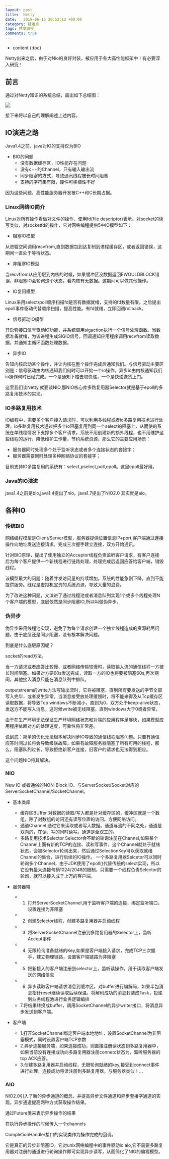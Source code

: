 ```yaml
---
layout: post
title:  Netty
date:   2019-06-15 20:52:12 +08:00
category: 疑难点
tags: 并发编程
comments: true
---
```


* content
{:toc}


Netty出来之后，由于对Nio的良好封装，被应用于各大高性能框架中！有必要深入研究！











## 前言

通过对Netty知识的系统总结，画出如下总结图：

![](https://raw.githubusercontent.com/qiuyadongsite/qiuyadongsite.github.io/master/_posts/images/Netty00001.png)

接下来将以自己的理解阐述上述内容。

## IO演进之路

Java1.4之前，java对IO的支持仅为BIO

- BIO的问题
  - 没有数据缓存区，IO性能存在问题
  - 没有c++的Channel，只有输入输出流
  - 同步阻塞的方式，导致通讯线程被长时间阻塞
  - 支持的字符集有限，硬件可移植性不好

因为这些问题，高性能服务器开发被C++和C长期占据。

### Linux网络IO简介

Linux对所有操作看做对文件的操作，使用fd(file descriptor)表示。对socket的读写类似，对socketfd的操作，它对网络编程提供5中IO模型如下：

- 阻塞IO模型

从进程空间调用recvfrom,直到数据包到达复制到进程缓存区，或者返回错误，这期间一直处于等待状态。

- 非阻塞IO模型

当recvfrom从应用层到内核的时候，如果缓冲区没数据返回EWOULDBLOCK错误，非阻塞IO会轮询这个状态，看内核有无数据。这期间可以做其他操作。

- IO复用模型

Linux采用select/poll顺序扫描fd是否有数据就绪，支持的fd数量有限。之后提出epoll事件驱动代替顺序扫描，提高性能。有fd就绪，立即回调rollback。

- 信号驱动IO模型

开启套接口信号驱动IO功能，并系统调用sigaction执行一个信号处理函数。当数据准备就绪，为该进程生成SIGIO信号，回调通知应用程序调用recvfrom读取数据，并通知主循环函数处理数据。

- 异步IO

告知内核启动某个操作，并让内核在整个操作完成后通知我们。与信号驱动主要区别是：信号驱动由内核通知我们何时可以开始一个io操作。异步io由内核通知我们io操作何时已经完成。一个是通知下楼去取快递，一个是快递送货上门。

这里我们谈Netty,就要谈NIO,那NIO核心库多路复用器Selector就是基于epoll的多路复用技术的实现。

### IO多路复用技术

IO编程中，需要多个客户接入请求时，可以利用多线程或者io多路复用技术进行处理。io多路复用技术通过把多个io阻塞复用到同一个select的阻塞上，从而使的系统在单线程情况下支撑多个客户请求，系统不用创建新的额外线程，也不用维护这些线程的运行，降低维护工作量，节约系统资源，那么它的主要应用场景：

- 服务器同时处理多个处于监听状态或者多个连接状态的套接字；
- 服务器需要同时处理多种网络协议的套接字；

目前支持IO多路复用的系统有：select,pselect,poll,epoll。这里epoll最好用。

### Java的IO演进

java1.4之前是bio,java1.4提出了nio。java1.7提出了NIO2.0 其实就是aio。

## 各种IO

### 传统BIO

网络编程模型是Client/Server模型，服务器提供位置信息IP+port,客户端通过连接操作向地址发送连接请求，完成三次握手建立连接，双方开始通讯。

针对BIO原理，提出了使用独立的Acceptor线程负责监听客户请求，有客户连接后为每个客户提供一个新线程进行链路处理，处理完成后返回应答给客户端，销毁线程。

该模型最大的问题：随着并发访问量的持续增加，系统的性能急剧下降。直到不能提供服务。线程是虚拟机宝贵的系统资源，导致大量的浪费。

为了改进这种问题，又演进了通过线程池或者消息队列实现1个或多个线程处理N个客户端的模型，底层依然是同步阻塞IO,所以叫做伪异步。

### 伪异步

伪异步采用线程池实现，避免了为每个请求创建一个独立线程造成的资源耗尽问题，由于底层还是同步阻塞，没有根本解决问题。

到底是什么底层原因呢？

socket的read方法。

当一方请求或者应答比较慢、或者网络传输较慢时，读取输入流的通信线程一方被长时间阻塞。如果对方要60s发送完成，读取一方的IO也将要被阻塞60s,再次期间，其他接入消息只能在消息队列中排队。

outputstream的write方法写输出流时，它将被阻塞，直到所有要发送的字节全部写入完毕，或者发生异常。当消息接受放处理缓慢时，将不能来得及从Tcp缓存区读取数据，将导致Tcp windows不断减小，直到为0，双方处于keep-alive状态，发送方不能写入消息，这时候write被无线阻塞，直到windows大于0或者异常。

由于在生产环境无法保证生产环境网络状态和对端的应用程序足够快，如果模型应用程序依赖对方的处理速度，可靠性将非常差。

说到底：简单的优化无法根本解决同步IO导致的通信线程阻塞问题。只要有通信应答时间过长将会导致级联故障。如果有故障服务器阻塞了所有可用的线程，那么，阻塞队列过长，导致拒绝新客户连接，旧客户的请求也无法得到相应。

这个问题NIO将其解决。

### NIO

New IO 或者通俗的NON-Block IO。与ServerSocket/Socket对应的ServerSocketChannel/SocketChannel。

- 基本类库
  - 缓存区BUffer
  对数据的读取/写入都是针对缓存区的，缓冲区就是一个数组，除了对数组的访问还有读写位置的访问。方便网络访问。
  - 通道Channel
  通过它来读取或者写入数据。通道与流的不同之处，通道是双向的，在读、写的同时读写。通道是全双工的。
  - 多路复用技术Selector
  Selector会不断的轮询注册在Channel,如果某个Channel上面有新的TCP的连接、读和写事件，这个Channel就处于就绪状态，会被Selector轮询出来，然后通过SelectionKey可以获取就绪Channel的集合，进行后续的IO操作。
  一个多路复用器Selcetor可以同时轮询多个Channel，由于JDK使用了epoll()代替传统的select实现，所以它没有最大连接句柄1024/2048的限制。只需要一个线程负责Selector的轮询，就可以接入成千上万的客户端。

- 服务器端
    - 1. 打开ServerSocketChannel,用于监听客户端的连接，绑定监听端口，设置连接为非阻塞
    - 2. 创建Selector线程，创建多路复用器并启动线程
    - 3. 将ServerSocketChannel注册到多路复用器的Selector上，监听Accept事件
    - 4. 无限轮询准备就绪的Key,如果是客户端接入请求，完成TCP三次握手，建立物理链路，设置客户端链路为非阻塞
    - 5. 把新接入的客户端注册到selector上，监听读操作，用于读取客户端发送的网络信息
    - 6. 异步读取客户端请求消息到缓冲区，对buffer进行编解码，如果半包消息指针reset继续读取后续保温，将解码成功的消息封装成Task，投递到业务线程池进行业务逻辑编排
    - 7.将结果转换成buffer，调用SocketChannel的异步writer接口，将消息异步发送到客户端。

- 客户端
  - 1.打开SocketChannel绑定客户端本地地址，设置SocketChannel为非阻塞模式，同时设置客户端TCP参数
  - 2.异步连接服务端，如果连接成功，则直接注册读状态到多路复用器中，如果当前没有连接成功向多路复用器注册connetc状态为，监听服务器的tcp ACK应答。
  - 3.创建多路复用器并启动线程，无限轮询就绪的key,接受到connect事件进行处理，连接成功将读注册到多路复用器，与服务器类似！...

### AIO

NIO2.0引入了新的异步通道的概念，并提高异步文件通道和异步套接字通道的实现。异步通道提高两种方式获取操作结果。

通过Future类来表示异步操作的结果

在执行异步操作的时候传入一个channels

CompletionHandler接口的实现类作为操作完成的回调。

它是真正的异步非阻塞IO，它对unix网络编程中的事件驱动io aio,它不需要多路复用器对注册的通道进行轮询操作即可实现异步读写，从而简化了NIO的编程模型。

